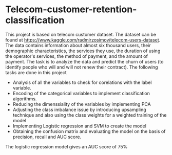 # Telecom-customer-retention-classification
This project is based on telecom customer dataset. The dataset can be found at https://www.kaggle.com/radmirzosimov/telecom-users-dataset.
The data contains information about almost six thousand users, their demographic characteristics, the services they use, the duration of using the operator's services, the method of payment, and the amount of payment.
The task is to analyze the data and predict the churn of users (to identify people who will and will not renew their contract).
The following tasks are done in this project
* Analysis of all the variables to check for corelations with the label variable.
* Encoding of the categorical variables to implement classification algorithms.
* Reducing the dimenssiality of the variables by implementing PCA
* Adjusting the class imbalance issue by introducing upsampling technique and also using the class weights for a weighted training of the model
* Implementing Logistic regression and SVM to create the model
* Obtaining the confusion matrix and evaluating the model on the basis of precision, recall and AUC score.

The logistic regression model gives an AUC score of 75%
